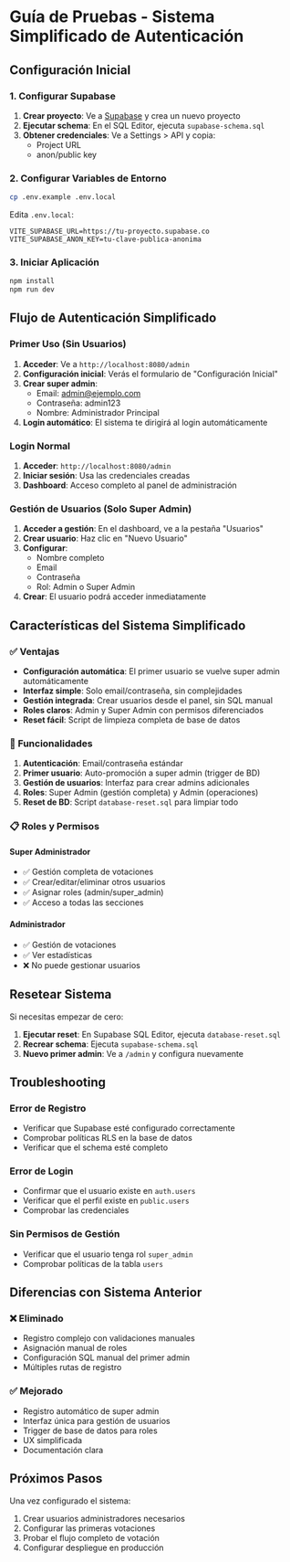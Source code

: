 # Guía de Pruebas - Sistema Simplificado de Autenticación

## Configuración Inicial

### 1. Configurar Supabase

1. **Crear proyecto**: Ve a [Supabase](https://supabase.com) y crea un nuevo proyecto
2. **Ejecutar schema**: En el SQL Editor, ejecuta `supabase-schema.sql`
3. **Obtener credenciales**: Ve a Settings > API y copia:
   - Project URL
   - anon/public key

### 2. Configurar Variables de Entorno

```bash
cp .env.example .env.local
```

Edita `.env.local`:
```env
VITE_SUPABASE_URL=https://tu-proyecto.supabase.co
VITE_SUPABASE_ANON_KEY=tu-clave-publica-anonima
```

### 3. Iniciar Aplicación

```bash
npm install
npm run dev
```

## Flujo de Autenticación Simplificado

### Primer Uso (Sin Usuarios)

1. **Acceder**: Ve a `http://localhost:8080/admin`
2. **Configuración inicial**: Verás el formulario de "Configuración Inicial"
3. **Crear super admin**: 
   - Email: admin@ejemplo.com
   - Contraseña: admin123
   - Nombre: Administrador Principal
4. **Login automático**: El sistema te dirigirá al login automáticamente

### Login Normal

1. **Acceder**: `http://localhost:8080/admin`
2. **Iniciar sesión**: Usa las credenciales creadas
3. **Dashboard**: Acceso completo al panel de administración

### Gestión de Usuarios (Solo Super Admin)

1. **Acceder a gestión**: En el dashboard, ve a la pestaña "Usuarios"
2. **Crear usuario**: Haz clic en "Nuevo Usuario"
3. **Configurar**:
   - Nombre completo
   - Email
   - Contraseña
   - Rol: Admin o Super Admin
4. **Crear**: El usuario podrá acceder inmediatamente

## Características del Sistema Simplificado

### ✅ Ventajas

- **Configuración automática**: El primer usuario se vuelve super admin automáticamente
- **Interfaz simple**: Solo email/contraseña, sin complejidades
- **Gestión integrada**: Crear usuarios desde el panel, sin SQL manual
- **Roles claros**: Admin y Super Admin con permisos diferenciados
- **Reset fácil**: Script de limpieza completa de base de datos

### 🔧 Funcionalidades

1. **Autenticación**: Email/contraseña estándar
2. **Primer usuario**: Auto-promoción a super admin (trigger de BD)
3. **Gestión de usuarios**: Interfaz para crear admins adicionales
4. **Roles**: Super Admin (gestión completa) y Admin (operaciones)
5. **Reset de BD**: Script `database-reset.sql` para limpiar todo

### 📋 Roles y Permisos

#### Super Administrador
- ✅ Gestión completa de votaciones
- ✅ Crear/editar/eliminar otros usuarios
- ✅ Asignar roles (admin/super_admin)
- ✅ Acceso a todas las secciones

#### Administrador
- ✅ Gestión de votaciones
- ✅ Ver estadísticas
- ❌ No puede gestionar usuarios

## Resetear Sistema

Si necesitas empezar de cero:

1. **Ejecutar reset**: En Supabase SQL Editor, ejecuta `database-reset.sql`
2. **Recrear schema**: Ejecuta `supabase-schema.sql`
3. **Nuevo primer admin**: Ve a `/admin` y configura nuevamente

## Troubleshooting

### Error de Registro
- Verificar que Supabase esté configurado correctamente
- Comprobar políticas RLS en la base de datos
- Verificar que el schema esté completo

### Error de Login
- Confirmar que el usuario existe en `auth.users`
- Verificar que el perfil existe en `public.users`
- Comprobar las credenciales

### Sin Permisos de Gestión
- Verificar que el usuario tenga rol `super_admin`
- Comprobar políticas de la tabla `users`

## Diferencias con Sistema Anterior

### ❌ Eliminado
- Registro complejo con validaciones manuales
- Asignación manual de roles
- Configuración SQL manual del primer admin
- Múltiples rutas de registro

### ✅ Mejorado
- Registro automático de super admin
- Interfaz única para gestión de usuarios
- Trigger de base de datos para roles
- UX simplificada
- Documentación clara

## Próximos Pasos

Una vez configurado el sistema:
1. Crear usuarios administradores necesarios
2. Configurar las primeras votaciones
3. Probar el flujo completo de votación
4. Configurar despliegue en producción